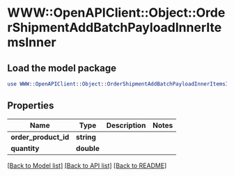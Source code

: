 # WWW::OpenAPIClient::Object::OrderShipmentAddBatchPayloadInnerItemsInner

## Load the model package
```perl
use WWW::OpenAPIClient::Object::OrderShipmentAddBatchPayloadInnerItemsInner;
```

## Properties
Name | Type | Description | Notes
------------ | ------------- | ------------- | -------------
**order_product_id** | **string** |  | 
**quantity** | **double** |  | 

[[Back to Model list]](../README.md#documentation-for-models) [[Back to API list]](../README.md#documentation-for-api-endpoints) [[Back to README]](../README.md)


